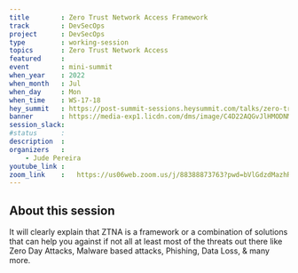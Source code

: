 ```yaml
---
title        : Zero Trust Network Access Framework
track        : DevSecOps
project      : DevSecOps
type         : working-session
topics       : Zero Trust Network Access
featured     :
event        : mini-summit
when_year    : 2022
when_month   : Jul
when_day     : Mon
when_time    : WS-17-18
hey_summit   : https://post-summit-sessions.heysummit.com/talks/zero-trust-network-access-framework/
banner       : https://media-exp1.licdn.com/dms/image/C4D22AQGvJlHMODNM-Q/feedshare-shrink_2048_1536/0/1655662041431?e=1658361600&v=beta&t=xFPAF3b87zi-1ifGOCdf40raMqEqdjCySJVHiVWGByU
session_slack:
#status      : 
description  :
organizers   :
    - Jude Pereira       
youtube_link : 
zoom_link    :   https://us06web.zoom.us/j/88388873763?pwd=bVlGdzdMazhRWjBVcDFOSGdpSkY5QT09
---
```


## About this session
It will clearly explain that ZTNA is a framework or a combination of solutions that can help you against if not all at least most of the threats out there like Zero Day Attacks, Malware based attacks, Phishing, Data Loss, & many more. 
